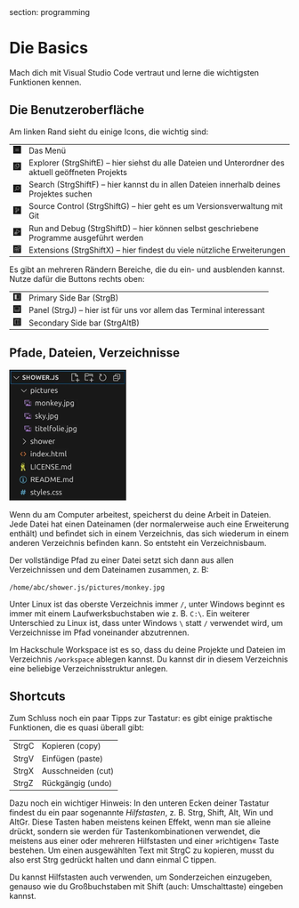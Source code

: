 <div class='meta'>
section: programming
</div>

# Die Basics

<p class='abstract'>
Mach dich mit Visual Studio Code vertraut und lerne die wichtigsten Funktionen kennen.
</p>

## Die Benutzeroberfläche

Am linken Rand sieht du einige Icons, die wichtig sind:

<style>
    .table td {
        white-space: normal;
    }
</style>

<table class='table'>
<tr>
<td style='width: 1em;'><img class='sq-icon' src='menu.webp'></td>
<td>Das Menü</td>
</tr>
<tr>
<td><img class='sq-icon' src='explorer.webp'></td>
<td>Explorer (<span class='key'>Strg</span><span class='key'>Shift</span><span class='key'>E</span>) &ndash; hier siehst du alle Dateien und Unterordner des aktuell geöffneten Projekts</td>
</tr>
<tr>
<td><img class='sq-icon' src='search.webp'></td>
<td>Search (<span class='key'>Strg</span><span class='key'>Shift</span><span class='key'>F</span>) &ndash; hier kannst du in allen Dateien innerhalb deines Projektes suchen</td>
</tr>
<tr>
<td><img class='sq-icon' src='source-control.webp'></td>
<td>Source Control (<span class='key'>Strg</span><span class='key'>Shift</span><span class='key'>G</span>) &ndash; hier geht es um Versionsverwaltung mit Git</td>
</tr>
<tr>
<td><img class='sq-icon' src='run-and-debug.webp'></td>
<td>Run and Debug (<span class='key'>Strg</span><span class='key'>Shift</span><span class='key'>D</span>) &ndash; hier können selbst geschriebene Programme ausgeführt werden</td>
</tr>
<tr>
<td><img class='sq-icon' src='extensions.webp'></td>
<td>Extensions (<span class='key'>Strg</span><span class='key'>Shift</span><span class='key'>X</span>) &ndash; hier findest du viele nützliche Erweiterungen</td>
</tr>
</table>

Es gibt an mehreren Rändern Bereiche, die du ein- und ausblenden kannst. Nutze dafür die Buttons rechts oben:

<table class='table'>
<tr>
<td style='width: 1em;'><img class='sq-icon' src='primary-side-bar.webp'></td>
<td>Primary Side Bar (<span class='key'>Strg</span><span class='key'>B</span>)</td>
</tr>
<tr>
<td><img class='sq-icon' src='panel.webp'></td>
<td>Panel (<span class='key'>Strg</span><span class='key'>J</span>) &ndash; hier ist für uns vor allem das Terminal interessant</td>
</tr>
<tr>
<td><img class='sq-icon' src='secondary-side-bar.webp'></td>
<td>Secondary Side bar (<span class='key'>Strg</span><span class='key'>Alt</span><span class='key'>B</span>)</td>
</tr>
</table>

## Pfade, Dateien, Verzeichnisse

<img src='directory-tree.webp' class='r' style='width: 15em;'>

Wenn du am Computer arbeitest, speicherst du deine Arbeit in Dateien. Jede Datei hat einen Dateinamen (der normalerweise auch eine Erweiterung enthält) und befindet sich in einem Verzeichnis, das sich wiederum in einem anderen Verzeichnis befinden kann. So entsteht ein Verzeichnisbaum.

Der vollständige Pfad zu einer Datei setzt sich dann aus allen Verzeichnissen und dem Dateinamen zusammen, z. B:

`/home/abc/shower.js/pictures/monkey.jpg`

Unter Linux ist das oberste Verzeichnis immer `/`, unter Windows beginnt es immer mit einem Laufwerksbuchstaben wie z. B. `C:\`. Ein weiterer Unterschied zu Linux ist, dass unter Windows `\` statt `/` verwendet wird, um Verzeichnisse im Pfad voneinander abzutrennen.

Im Hackschule Workspace ist es so, dass du deine Projekte und Dateien im Verzeichnis `/workspace` ablegen kannst. Du kannst dir in diesem Verzeichnis eine beliebige Verzeichnisstruktur anlegen.

## Shortcuts

Zum Schluss noch ein paar Tipps zur Tastatur: es gibt einige praktische Funktionen, die es quasi überall gibt:

<table class='table'>
<tr>
<td style='width: 1em;'><span class='key'>Strg</span><span class='key'>C</span></td>
<td>Kopieren (copy)</td>
</tr>
<tr>
<td><span class='key'>Strg</span><span class='key'>V</span></td>
<td>Einfügen (paste)</td>
</tr>
<tr>
<td><span class='key'>Strg</span><span class='key'>X</span></td>
<td>Ausschneiden (cut)</td>
</tr>
<tr>
<td><span class='key'>Strg</span><span class='key'>Z</span></td>
<td>Rückgängig (undo)</td>
</tr>
</table>

Dazu noch ein wichtiger Hinweis: In den unteren Ecken deiner Tastatur findest du ein paar sogenannte _Hilfstasten_, z. B.
<span class='key'>Strg</span>,
<span class='key'>Shift</span>,
<span class='key'>Alt</span>,
<span class='key'>Win</span> und
<span class='key'>AltGr</span>. Diese Tasten haben meistens keinen Effekt, wenn man sie alleine drückt, sondern sie werden für Tastenkombinationen verwendet, die meistens aus einer oder mehreren Hilfstasten und einer »richtigen« Taste bestehen. Um einen ausgewählten Text mit <span class='key'>Strg</span><span class='key'>C</span> zu kopieren, musst du also erst <span class='key'>Strg</span> gedrückt halten und dann einmal <span class='key'>C</span> tippen.

Du kannst Hilfstasten auch verwenden, um Sonderzeichen einzugeben, genauso wie du Großbuchstaben mit <span class='key'>Shift</span> (auch: Umschalttaste) eingeben kannst.

